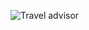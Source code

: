 ![Travel advisor](https://github.com/allanjade/Travel-Advisor/assets/58634970/4e063a0c-89b5-48aa-bba6-b798516b5b05)
